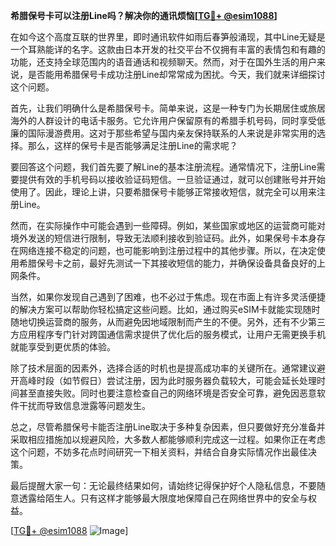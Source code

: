 **希腊保号卡可以注册Line吗？解决你的通讯烦恼[[TG💪+ @esim1088](https://t.me/s/esim1088)]**

在如今这个高度互联的世界里，即时通讯软件如雨后春笋般涌现，其中Line无疑是一个耳熟能详的名字。这款由日本开发的社交平台不仅拥有丰富的表情包和有趣的功能，还支持全球范围内的语音通话和视频聊天。然而，对于在国外生活的用户来说，是否能用希腊保号卡成功注册Line却常常成为困扰。今天，我们就来详细探讨这个问题。

首先，让我们明确什么是希腊保号卡。简单来说，这是一种专门为长期居住或旅居海外的人群设计的电话卡服务。它允许用户保留原有的希腊手机号码，同时享受低廉的国际漫游费用。这对于那些希望与国内亲友保持联系的人来说是非常实用的选择。那么，这样的保号卡是否能够满足注册Line的需求呢？

要回答这个问题，我们首先要了解Line的基本注册流程。通常情况下，注册Line需要提供有效的手机号码以接收验证码短信。一旦验证通过，就可以创建账号并开始使用了。因此，理论上讲，只要希腊保号卡能够正常接收短信，就完全可以用来注册Line。

然而，在实际操作中可能会遇到一些障碍。例如，某些国家或地区的运营商可能对境外发送的短信进行限制，导致无法顺利接收到验证码。此外，如果保号卡本身存在网络连接不稳定的问题，也可能影响到注册过程中的其他步骤。所以，在决定使用希腊保号卡之前，最好先测试一下其接收短信的能力，并确保设备具备良好的上网条件。

当然，如果你发现自己遇到了困难，也不必过于焦虑。现在市面上有许多灵活便捷的解决方案可以帮助你轻松搞定这些问题。比如，通过购买eSIM卡就能实现随时随地切换运营商的服务，从而避免因地域限制而产生的不便。另外，还有不少第三方应用程序专门针对跨国通信需求提供了优化后的服务模式，让用户无需更换手机就能享受到更优质的体验。

除了技术层面的因素外，选择合适的时机也是提高成功率的关键所在。通常建议避开高峰时段（如节假日）尝试注册，因为此时服务器负载较大，可能会延长处理时间甚至直接失败。同时也要注意检查自己的网络环境是否安全可靠，避免因恶意软件干扰而导致信息泄露等问题发生。

总之，尽管希腊保号卡能否注册Line取决于多种复杂因素，但只要做好充分准备并采取相应措施加以规避风险，大多数人都能够顺利完成这一过程。如果你正在考虑这个问题，不妨多花点时间研究一下相关资料，并结合自身实际情况作出最佳决策。

最后提醒大家一句：无论最终结果如何，请始终记得保护好个人隐私信息，不要随意透露给陌生人。只有这样才能够最大限度地保障自己在网络世界中的安全与权益。

[[TG💪+ @esim1088](https://t.me/s/esim1088) ![Image](https://i.postimg.cc/4NQfJmqS/Snipaste-2025-05-13-00-14-12.png)]